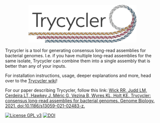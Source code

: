<p align="center"><img src="images/logo_transparent.png" alt="Trycycler" width="70%"></p>

Trycycler is a tool for generating consensus long-read assemblies for bacterial genomes. I.e. if you have multiple long-read assemblies for the same isolate, Trycycler can combine them into a single assembly that is better than any of your inputs.

For installation instructions, usage, deeper explanations and more, head over to the [Trycycler wiki](https://github.com/rrwick/Trycycler/wiki)!

For our paper describing Trycycler, follow this link: [Wick RR, Judd LM, Cerdeira LT, Hawkey J, Méric G, Vezina B, Wyres KL, Holt KE. Trycycler: consensus long-read assemblies for bacterial genomes. Genome Biology. 2021. doi:10.1186/s13059-021-02483-z.](https://doi.org/10.1186/s13059-021-02483-z)

[![License GPL v3](https://img.shields.io/badge/license-GPL%20v3-blue.svg)](https://www.gnu.org/licenses/gpl-3.0.en.html) [![DOI](https://www.zenodo.org/badge/DOI/10.5281/zenodo.3965017.svg)](https://doi.org/10.5281/zenodo.3965017)

